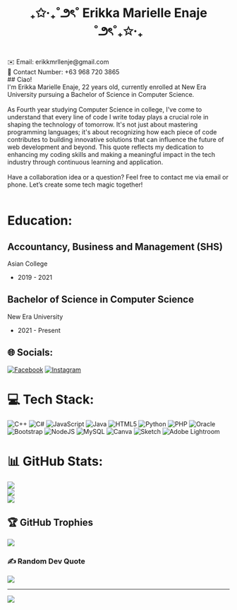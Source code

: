 <h1 align = "center"> ₊✩‧₊˚౨ৎ˚ Erikka Marielle Enaje ˚౨ৎ˚₊✩‧₊ </h1>
<br>
                                      ✉️ Email: erikkmrllenje@gmail.com<br>
                                      📱 Contact Number: +63 968 720 3865<br>
## Ciao!<br>
I'm Erikka Marielle Enaje, 22 years old, currently enrolled at New Era University pursuing a Bachelor of Science in Computer Science. <br><br>As Fourth year studying Computer Science in college, I've come to understand that every line of code I write today plays a crucial role in shaping the technology of tomorrow. It's not just about mastering programming languages; it's about recognizing how each piece of code contributes to building innovative solutions that can influence the future of web development and beyond. This quote reflects my dedication to enhancing my coding skills and making a meaningful impact in the tech industry through continuous learning and application.<br><br>Have a collaboration idea or a question? Feel free to contact me via email or phone. Let’s create some tech magic together!<br><br>

# Education:
## Accountancy, Business and Management (SHS)<br>
Asian College<br>
- 2019 - 2021

## Bachelor of Science in Computer Science<br>
New Era University<br>
- 2021 - Present

## 🌐 Socials:
[![Facebook](https://img.shields.io/badge/Facebook-%231877F2.svg?logo=Facebook&logoColor=white)](https://facebook.com/https://www.facebook.com/ekkmrllenje) [![Instagram](https://img.shields.io/badge/Instagram-%23E4405F.svg?logo=Instagram&logoColor=white)](https://instagram.com/https://www.instagram.com/dulcexlatte/) 

# 💻 Tech Stack:
![C++](https://img.shields.io/badge/c++-%2300599C.svg?style=for-the-badge&logo=c%2B%2B&logoColor=white) ![C#](https://img.shields.io/badge/c%23-%23239120.svg?style=for-the-badge&logo=csharp&logoColor=white) ![JavaScript](https://img.shields.io/badge/javascript-%23323330.svg?style=for-the-badge&logo=javascript&logoColor=%23F7DF1E) ![Java](https://img.shields.io/badge/java-%23ED8B00.svg?style=for-the-badge&logo=openjdk&logoColor=white) ![HTML5](https://img.shields.io/badge/html5-%23E34F26.svg?style=for-the-badge&logo=html5&logoColor=white) ![Python](https://img.shields.io/badge/python-3670A0?style=for-the-badge&logo=python&logoColor=ffdd54) ![PHP](https://img.shields.io/badge/php-%23777BB4.svg?style=for-the-badge&logo=php&logoColor=white) ![Oracle](https://img.shields.io/badge/Oracle-F80000?style=for-the-badge&logo=oracle&logoColor=white) ![Bootstrap](https://img.shields.io/badge/bootstrap-%238511FA.svg?style=for-the-badge&logo=bootstrap&logoColor=white) ![NodeJS](https://img.shields.io/badge/node.js-6DA55F?style=for-the-badge&logo=node.js&logoColor=white) ![MySQL](https://img.shields.io/badge/mysql-4479A1.svg?style=for-the-badge&logo=mysql&logoColor=white) ![Canva](https://img.shields.io/badge/Canva-%2300C4CC.svg?style=for-the-badge&logo=Canva&logoColor=white) ![Sketch](https://img.shields.io/badge/Sketch-FFB387?style=for-the-badge&logo=sketch&logoColor=black) ![Adobe Lightroom](https://img.shields.io/badge/Adobe%20Lightroom-31A8FF.svg?style=for-the-badge&logo=Adobe%20Lightroom&logoColor=white)
# 📊 GitHub Stats:
![](https://github-readme-stats.vercel.app/api?username=ErikkaEnaje&theme=dark&hide_border=false&include_all_commits=false&count_private=false)<br/>
![](https://github-readme-streak-stats.herokuapp.com/?user=ErikkaEnaje&theme=dark&hide_border=false)<br/>
![](https://github-readme-stats.vercel.app/api/top-langs/?username=ErikkaEnaje&theme=dark&hide_border=false&include_all_commits=false&count_private=false&layout=compact)

## 🏆 GitHub Trophies
![](https://github-profile-trophy.vercel.app/?username=ErikkaEnaje&theme=radical&no-frame=false&no-bg=false&margin-w=4)

### ✍️ Random Dev Quote
![](https://quotes-github-readme.vercel.app/api?type=horizontal&theme=tokyonight)

---
[![](https://visitcount.itsvg.in/api?id=ErikkaEnaje&icon=9&color=5)](https://visitcount.itsvg.in)

<!-- Proudly created with GPRM ( https://gprm.itsvg.in ) -->
